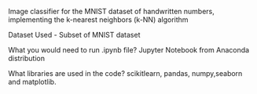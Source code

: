 Image classifier for the MNIST dataset of handwritten numbers, implementing the k-nearest neighbors (k-NN) algorithm

Dataset Used - Subset of MNIST dataset

What you would need to run .ipynb file? Jupyter Notebook from Anaconda distribution

What libraries are used in the code? scikitlearn, pandas, numpy,seaborn and matplotlib.
